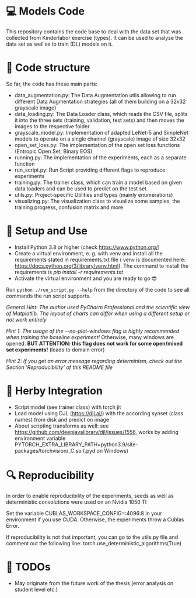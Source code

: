 # :computer: Models Code

This repository contains the code base to deal with the data set that was collected
from Kinderlabor exercise (types). It can be used to analyse the data set as well as to train (DL) models on it.

# :open_file_folder: Code structure

So far, the code has these main parts:

- data_augmentation.py: The Data Augmentation utils allowing to run different Data Augmentation strategies (all of them
  building on a 32x32 grayscale image)
- data_loading.py: The Data Loader class, which reads the CSV file, splits it into
  the three sets (training, validation, test sets) and then moves the images to the respective folder
- grayscale_model.py: Implementation of adapted LeNet-5 and SimpleNet models to operate on a single channel (grayscale)
  image of size 32x32
- open_set_loss.py: The implementation of the open set loss functions (Entropic Open Set, Binary EOS)
- running.py: The implementation of the experiments, each as a separate function
- run_script.py: Run Script providing different flags to reproduce experiments
- training.py: The trainer class, which can train a model based on given data loaders and can be used to predict on the
  test set
- utils.py: Project-specific Utilities and types (mainly enumerations)
- visualizing.py: The visualization class to visualize some samples, the training progress, confusion matrix and more

# :floppy_disk: Setup and Use

- Install Python 3.8 or higher (check https://www.python.org/)
- Create a virtual environment, e. g. with venv and install all the requirements stated in requirements.txt file (
  venv is documented here: https://docs.python.org/3/library/venv.html). The command to install the requirements is *pip install -r requirements.txt*
- Activate the virtual environment and you are ready to go :sunglasses:

Run ``python ./run_script.py --help`` from the directory of the code to see all commands the run script supports.

*General Hint: The author used PyCharm Professional and the scientific view of Matplotlib. The layout of charts can differ when using a different setup or not work entirely*

*Hint 1: The usage of the --no-plot-windows flag is highly recommended when training the baseline experiment!*
Otherwise, many windows are opened. **BUT ATTENTION: this flag does not work for some open/mixed set experiments!** 
(leads to domain error)

*Hint 2: If you get an error message regarding determinism, check out the Section 'Reproducibility' of this README file*

# :rocket: Herby Integration

- Script model (see trainer class) with torch jit
- Load model using DJL (https://djl.ai/) with the according synset (class names) from disk and predict on image
- About scripting transforms as well: see https://github.com/deepjavalibrary/djl/issues/1556, works by adding
  environment variable PYTORCH_EXTRA_LIBRARY_PATH=python3.9/site-packages/torchvision/_C.so (.pyd on Windows)

# :mag: Reproducibility

In order to enable reproducibility of the experiments, seeds as well as deterministic convolutions were used on an
Nvidia 1050 TI

Set the variable CUBLAS_WORKSPACE_CONFIG=:4096:8 in your environment if you use CUDA. 
Otherwise, the experiments throw a Cublas Error.

If reproducibility is not that important, you can go to the utils.py file and comment out the following line:
torch.use_deterministic_algorithms(True)

# :ledger: TODOs
* May originate from the future work of the thesis (error analysis on student level etc.)
